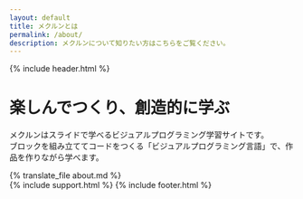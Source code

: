 ```yaml
---
layout: default
title: メクルンとは
permalink: /about/
description: メクルンについて知りたい方はこちらをご覧ください。
---
```

{% include header.html %}
<div class="top top-white lp-top">
  <div class="">
    <h1>楽しんでつくり<span class="ph-ignore">、</span>創造的に学ぶ</h1>
    <p>メクルンはスライドで学べるビジュアルプログラミング学習サイトです。<br class="ph-ignore">ブロックを組み立ててコードをつくる「ビジュアルプログラミング言語」で、作品を作りながら学べます。</p>
  </div>
</div>
<div class="main lp-main">
{% translate_file about.md %}
</div>
{% include support.html %}
{% include footer.html %}
